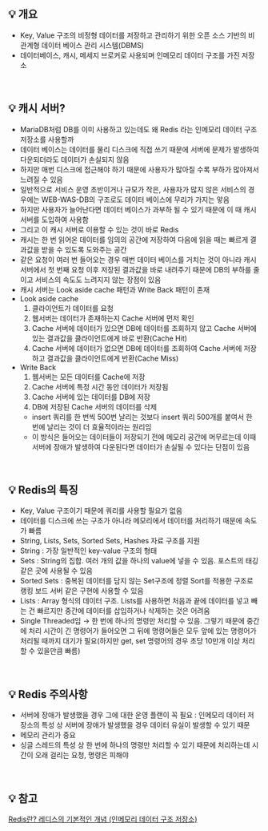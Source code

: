 <aside>
<h2>💡 개요</h2>

</aside>

- Key, Value 구조의 비정형 데이터를 저장하고 관리하기 위한 오픈 소스 기반의 비관계형 데이터 베이스 관리 시스템(DBMS)
- 데이터베이스, 캐시, 메세지 브로커로 사용되며 인메모리 데이터 구조를 가진 저장소

<br>
<aside>
<h2>💡 캐시 서버?</h2>

</aside>

- MariaDB처럼 DB를 이미 사용하고 있는데도 왜 Redis 라는 인메모리 데이터 구조 저장소를 사용할까
- 데이터 베이스는 데이터를 물리 디스크에 직접 쓰기 때문에 서버에 문제가 발생하여 다운되더라도 데이터가 손실되지 않음
- 하지만 매번 디스크에 접근해야 하기 때문에 사용자가 많아질 수록 부하가 많아져서 느려질 수 있음
- 일반적으로 서비스 운영 초반이거나 규모가 작은, 사용자가 많지 않은 서비스의 경우에는 WEB-WAS-DB의 구조로도 데이터 베이스에 무리가 가지는 앟음
- 하지만 사용자가 늘어난다면 데이터 베이스가 과부하 될 수 있기 때문에 이 때 캐시 서버를 도입하여 사용함
- 그리고 이 캐시 서버로 이용할 수 있는 것이 바로 Redis
- 캐시는 한 번 읽어온 데이터를 임의의 공간에 저장하여 다음에 읽을 때는 빠르게 결과값을 받을 수 있도록 도와주는 공간
- 같은 요청이 여러 번 들어오는 경우 매번 데이터 베이스를 거치는 것이 아니라 캐시 서버에서 첫 번째 요청 이후 저장된 결과값을 바로 내려주기 때문에 DB의 부하를 줄이고 서비스의 속도도 느려지지 않는 장점이 있음
- 캐시 서버는 Look aside cache 패턴과 Write Back 패턴이 존재
- Look aside cache
    1. 클라이언트가 데이터를 요청
    2. 웹서버는 데이터가 존재하는지 Cache 서버에 먼저 확인
    3. Cache 서버에 데이터가 있으면 DB에 데이터를 조회하지 않고 Cache 서버에 있는 결과값을 클라이언트에게 바로 반환(Cache Hit)
    4. Cache 서버에 데이터가 없으면 DB에 데이터를 조회하여 Cache 서버에 저장하고 결과값을 클라이언트에게 반환(Cache Miss)
- Write Back
    1. 웹서버는 모든 데이터를 Cache에 저장
    2. Cache 서버에 특정 시간 동안 데이터가 저장됨
    3. Cache 서버에 있는 데이터를 DB에 저장
    4. DB에 저장된 Cache 서버의 데이터를 삭제
    - insert 쿼리를 한 번씩 500번 날리는 것보다 insert 쿼리 500개를 붙여서 한 번에 날리는 것이 더 효율적이라는 원리임
    - 이 방식은 들어오는 데이터들이 저장되기 전에 메모리 공간에 머무르는데 이때 서버에 장애가 발생하여 다운된다면 데이터가 손실될 수 있다는 단점이 있음
<br>
<aside>
<h2>💡 Redis의 특징</h2>

</aside>

- Key, Value 구조이기 때문에 쿼리를 사용할 필요가 없음
- 데이터를 디스크에 쓰는 구조가 아니라 메모리에서 데이터를 처리하기 때문에 속도가 빠름
- String, Lists, Sets, Sorted Sets, Hashes 자료 구조를 지원
- String : 가장 일반적인 key-value 구조의 형태
- Sets : String의 집합. 여러 개의 값을 하나의 value에 넣을 수 있음. 포스트의 태깅 같은 곳에 사용될 수 있음
- Sorted Sets : 중복된 데이터를 담지 않는 Set구조에 정렬 Sort를 적용한 구조로 랭킹 보드 서버 같은 구현에 사용할 수 있음
- Lists : Array 형식의 데이터 구조. Lists를 사용하면 처음과 끝에 데이터를 넣고 빼는 건 빠르지만 중간에 데이터를 삽입하거나 삭제하는 것은 어려움
- Single Threaded임 → 한 번에 하나의 명령만 처리할 수 있음. 그렇기 때문에 중간에 처리 시간이 긴 명령어가 들어오면 그 뒤에 명령어들은 모두 앞에 있는 명령어가 처리될 때까지 대기가 필요(하지만 get, set 명령어의 경우 초당 10만개 이상 처리할 수 있을만큼 빠름)
 
<br>
<aside>
<h2>💡 Redis 주의사항</h2>

</aside>

- 서버에 장애가 발생했을 경우 그에 대한 운영 플랜이 꼭 필요 : 인메모리 데이터 저장소의 특성 상 서버에 장애가 발생했을 경우 데이터 유실이 발생할 수 있기 때문
- 메모리 관리가 중요
- 싱글 스레드의 특성 상 한 번에 하나의 명령만 처리할 수 있기 때문에 처리하는데 시간이 오래 걸리는 요청, 명령은 피해야
<br>
<aside>
<h2>💡 참고</h2>

</aside>

[Redis란? 레디스의 기본적인 개념 (인메모리 데이터 구조 저장소)](https://wildeveloperetrain.tistory.com/21)
